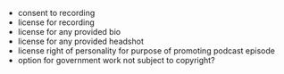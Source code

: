 - consent to recording
- license for recording
- license for any provided bio
- license for any provided headshot
- license right of personality for purpose of promoting podcast episode
- option for government work not subject to copyright?
